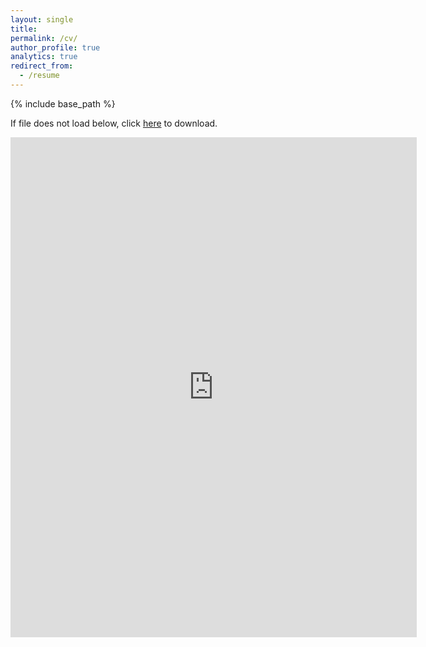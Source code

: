 ```yaml
---
layout: single
title:
permalink: /cv/
author_profile: true
analytics: true
redirect_from:
  - /resume
---
```


{% include base_path %}

If file does not load below, click [here](https://hansy628.github.io/mshan_project/files/CV_2024_Feb_Han.pdf) to download.

<embed src="https://hansy628.github.io/mshan_project/files/CV_2024_Feb_Han.pdf" width="650" height="800" type='application/pdf'>

